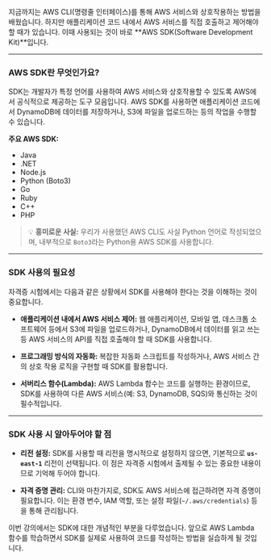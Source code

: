 
지금까지는 AWS CLI(명령줄 인터페이스)를 통해 AWS 서비스와 상호작용하는 방법을 배웠습니다. 하지만 애플리케이션 코드 내에서 AWS 서비스를 직접 호출하고 제어해야 할 때가 있습니다. 이때 사용되는 것이 바로 **AWS SDK(Software Development Kit)**입니다.

---
### AWS SDK란 무엇인가요?

SDK는 개발자가 특정 언어를 사용하여 AWS 서비스와 상호작용할 수 있도록 AWS에서 공식적으로 제공하는 도구 모음입니다. AWS SDK를 사용하면 애플리케이션 코드에서 DynamoDB에 데이터를 저장하거나, S3에 파일을 업로드하는 등의 작업을 수행할 수 있습니다.

**주요 AWS SDK:**
- Java
- .NET
- Node.js
- Python (Boto3)
- Go
- Ruby
- C++
- PHP
    

> 💡 **흥미로운 사실:** 우리가 사용했던 AWS CLI도 사실 Python 언어로 작성되었으며, 내부적으로 `Boto3`라는 Python용 AWS SDK를 사용합니다.

---

### SDK 사용의 필요성

자격증 시험에서는 다음과 같은 상황에서 SDK를 사용해야 한다는 것을 이해하는 것이 중요합니다.

- **애플리케이션 내에서 AWS 서비스 제어:** 웹 애플리케이션, 모바일 앱, 데스크톱 소프트웨어 등에서 S3에 파일을 업로드하거나, DynamoDB에서 데이터를 읽고 쓰는 등 AWS 서비스의 API를 직접 호출해야 할 때 SDK를 사용합니다.

- **프로그래밍 방식의 자동화:** 복잡한 자동화 스크립트를 작성하거나, AWS 서비스 간의 상호 작용 로직을 구현할 때 SDK를 활용합니다.

- **서버리스 함수(Lambda):** AWS Lambda 함수는 코드를 실행하는 환경이므로, SDK를 사용하여 다른 AWS 서비스(예: S3, DynamoDB, SQS)와 통신하는 것이 필수적입니다.


---

### SDK 사용 시 알아두어야 할 점

- **리전 설정:** SDK를 사용할 때 리전을 명시적으로 설정하지 않으면, 기본적으로 **`us-east-1`** 리전이 선택됩니다. 이 점은 자격증 시험에서 출제될 수 있는 중요한 내용이므로 기억해 두어야 합니다.

- **자격 증명 관리:** CLI와 마찬가지로, SDK도 AWS 서비스에 접근하려면 자격 증명이 필요합니다. 이는 환경 변수, IAM 역할, 또는 설정 파일(`~/.aws/credentials`) 등을 통해 관리됩니다.


이번 강의에서는 SDK에 대한 개념적인 부분을 다루었습니다. 앞으로 AWS Lambda 함수를 학습하면서 SDK를 실제로 사용하여 코드를 작성하는 방법을 실습하게 될 것입니다.